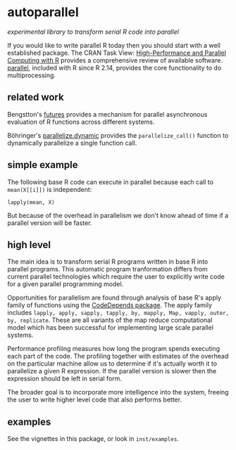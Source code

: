 # autoparallel

_experimental library to transform serial R code into parallel_

If you would like to write parallel R today then you should start with a
well established package. The CRAN Task View: [High-Performance and
Parallel Computing with
R](https://cran.r-project.org/web/views/HighPerformanceComputing.html)
provides a comprehensive review of available software.
[parallel](https://stat.ethz.ch/R-manual/R-devel/library/parallel/doc/parallel.pdf),
included with R since R 2.14, provides the core functionality to do
multiprocessing.

## related work

Bengstton's
[futures](https://cran.r-project.org/web/packages/future/index.html)
provides a mechanism for parallel asynchronous evaluation of R functions
across different systems.

Böhringer's
[parallelize.dynamic](https://cran.r-project.org/package=parallelize.dynamic)
provides the `parallelize_call()` function to dynamically parallelize a
single function call.

## simple example

The following base R code can execute in parallel because each call
to `mean(X[[i]])` is independent:

```{R}
lapply(mean, X)
```

But because of the overhead in parallelism we don't know ahead of time if
a parallel version will be faster.

## high level

The main idea is to transform serial R programs written in base R into
parallel programs. This automatic program tranformation differs from
current parallel technologies which require the user to explicitly write
code for a given parallel programming model.

Opportunities for parallelism are found through analysis of base R's apply
family of functions using the [CodeDepends
package](https://cran.r-project.org/web/packages/CodeDepends/index.html).
The apply family includes `lapply, apply, sapply, tapply, by,
mapply, Map, vapply, outer, by, replicate`. These are all variants of the
map reduce computational model which has been successful for implementing
large scale parallel systems.

Performance profiling measures how long the program spends executing each
part of the code. The profiling together with estimates of the overhead on
the particular machine allow us to determine if it's actually worth it to
parallelize a given R expression.  If the parallel version is slower then
the expression should be left in serial form.

The broader goal is to incorporate more intelligence into the system,
freeing the user to write higher level code that also performs better.

## examples

See the vignettes in this package, or look in `inst/examples`.
